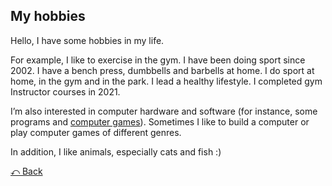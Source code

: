 ## My hobbies

Hello, I have some hobbies in my life.

For example, I like to exercise in the gym. I have been doing sport since 2002. I have a bench press, dumbbells and barbells at home. I do sport at home, in the gym and in the park. I lead a healthy lifestyle. I completed gym Instructor courses in 2021.

I’m also interested in computer hardware and software (for instance, some programs and [computer games](https://steamcommunity.com/id/deguz/)). Sometimes I like to build a computer or play computer games of different genres.

In addition, I like animals, especially cats and fish :)

[⤺ Back](/cv.md)
